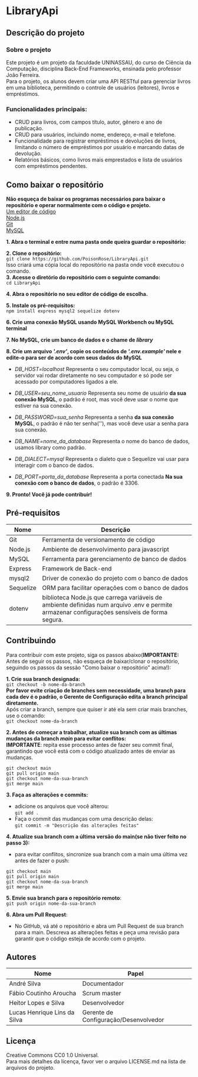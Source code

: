 # LibraryApi

## Descrição do projeto
### Sobre o projeto
Este projeto é um projeto da faculdade UNINASSAU, do curso de Ciência da Computação, disciplina Back-End Frameworks, ensinada pelo professor João Ferreira.  
Para o projeto, os alunos devem criar uma API RESTful para gerenciar livros em uma biblioteca, permitindo o controle de usuários (leitores), livros e empréstimos.

### Funcionalidades principais:
- CRUD para livros, com campos título, autor, gênero e ano de publicação.
- CRUD para usuários, incluindo nome, endereço, e-mail e telefone.
- Funcionalidade para registrar empréstimos e devoluções de livros, limitando o número de empréstimos por usuário e marcando datas de devolução.
- Relatórios básicos, como livros mais emprestados e lista de usuários com empréstimos pendentes.

## Como baixar o repositório

**Não esqueça de baixar os programas necessários para baixar o repositório e operar normalmente com o código e projeto.**  
[Um editor de código](https://code.visualstudio.com/)  
[Node.js](https://nodejs.org/pt)  
[Git](https://git-scm.com/downloads)  
[MySQL](https://www.mysql.com/downloads/)

**1. Abra o terminal e entre numa pasta onde queira guardar o repositório:**  

**2. Clone o repositório:**   
    `git clone https://github.com/PoisonRose/LibraryApi.git`  
   Isso criará uma cópia local do repositório na pasta onde você executou o comando.  
**3. Acesse o diretório do repositório com o seguinte comando:**  
    `cd LibraryApi`

**4. Abra o repositório no seu editor de código de escolha.**  

**5. Instale os pré-requisitos:**  
`npm install express mysql2 sequelize dotenv`  

**6. Crie uma conexão MySQL usando MySQL Workbench ou MySQL terminal**

**7. No MySQL, crie um banco de dados e o chame de *library***

**8. Crie um arquivo *'.env'*, copie os conteúdos de *'.env.example'* nele e edite-o para ser de acordo com seus dados do MySQL**

- *DB_HOST=localhost* Representa o seu computador local, ou seja, o servidor vai rodar diretamente no seu computador e só pode ser acessado por computadores ligados a ele.  

- *DB_USER=seu_nome_usuario* Representa seu nome de usuário **da sua conexão MySQL**, o padrão é root, mas você deve usar o nome que estiver na sua conexão.

- *DB_PASSWORD=sua_senha* Representa a senha **da sua conexão MySQL**, o padrão é não ter senha(''), mas você deve usar a senha para sua conexão.

- *DB_NAME=nome_da_database*  Representa o nome do banco de dados, usamos library como padrão.

- *DB_DIALECT=mysql*  Representa o dialeto que o Sequelize vai usar para interagir com o banco de dados.

- *DB_PORT=porta_da_database* Representa a porta conectada **Na sua conexão com o banco de dados**, o padrão é 3306.

**9. Pronto! Você já pode contribuir!**

## Pré-requisitos
| Nome | Descrição |  
|----- | -------|
| Git | Ferramenta de versionamento de código |  |
| Node.js | Ambiente de desenvolvimento para javascript | 
| MySQL | Ferramenta para gerenciamento de banco de dados |  
| Express | Framework de Back-end |  
| mysql2 | Driver de conexão do projeto com o banco de dados |  
| Sequelize | ORM para facilitar operações com o banco de dados |  
| dotenv | biblioteca Node.js que carrega variáveis de ambiente  definidas num arquivo .env e permite armazenar configurações sensíveis de forma segura. |


## Contribuindo
Para contribuir com este projeto, siga os passos abaixo(**IMPORTANTE:** Antes de seguir os passos, não esqueça de baixar/clonar o repositório, seguindo os passos da sessão "Como baixar o repositório" acima!):  

**1. Crie sua branch designada:**  
`git checkout -b nome-da-branch`  
**Por favor evite criação de branches sem necessidade, uma branch para cada dev é o padrão, o Gerente de Configuração edita a branch principal diretamente.**  
Após criar a branch, sempre que quiser ir até ela sem criar mais branches, use o comando:  
`git checkout nome-da-branch`

**2. Antes de começar a trabalhar, atualize sua branch com as últimas mudanças da branch *main* para evitar conflitos:**  
**IMPORTANTE**: repita esse processo antes de fazer seu commit final, garantindo que você está com o código atualizado antes de enviar as mudanças.

```
git checkout main
git pull origin main
git checkout nome-da-sua-branch
git merge main  
```

**3. Faça as alterações e commits:**
 - adicione os arquivos que você alterou:  
 `git add .`
 - Faça o commit das mudanças com uma descrição delas:  
 `git commit -m "Descrição das alterações feitas"`

**4. Atualize sua branch com a última versão do main(se não tiver feito no passo 3):**
- para evitar conflitos, sincronize sua branch com a main uma última vez antes de fazer o push:
```
git checkout main
git pull origin main
git checkout nome-da-sua-branch
git merge main
```

**5. Envie sua branch para o repositório remoto**:  
`git push origin nome-da-sua-branch`

**6. Abra um Pull Request**:
- No GitHub, vá até o repositório e abra um Pull Request de sua branch para a main. Descreva as alterações feitas e peça uma revisão para garantir que o código esteja de acordo com o projeto.

## Autores

| Nome | Papel |
| ----------- | ----------- |
| André Silva | Documentador |  
| Fábio Coutinho Aroucha | Scrum master |
| Heitor Lopes e Silva | Desenvolvedor |
| Lucas Henrique Lins da Silva | Gerente de Configuração/Desenvolvedor |

## Licença

Creative Commons CC0 1.0 Universal.  
Para mais detalhes da licença, favor ver o arquivo LICENSE.md na lista de arquivos do projeto.
